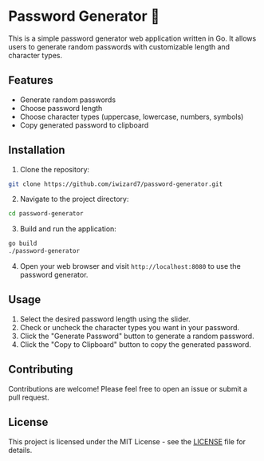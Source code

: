 # Password Generator 🔐

This is a simple password generator web application written in Go. It allows users to generate random passwords with customizable length and character types.

## Features

- Generate random passwords
- Choose password length
- Choose character types (uppercase, lowercase, numbers, symbols)
- Copy generated password to clipboard

## Installation

1. Clone the repository:

```bash
git clone https://github.com/iwizard7/password-generator.git
```

2. Navigate to the project directory:

```bash
cd password-generator
```

3. Build and run the application:

```bash
go build
./password-generator
```

4. Open your web browser and visit `http://localhost:8080` to use the password generator.

## Usage

1. Select the desired password length using the slider.
2. Check or uncheck the character types you want in your password.
3. Click the "Generate Password" button to generate a random password.
4. Click the "Copy to Clipboard" button to copy the generated password.

## Contributing

Contributions are welcome! Please feel free to open an issue or submit a pull request.

## License

This project is licensed under the MIT License - see the [LICENSE](LICENSE) file for details.